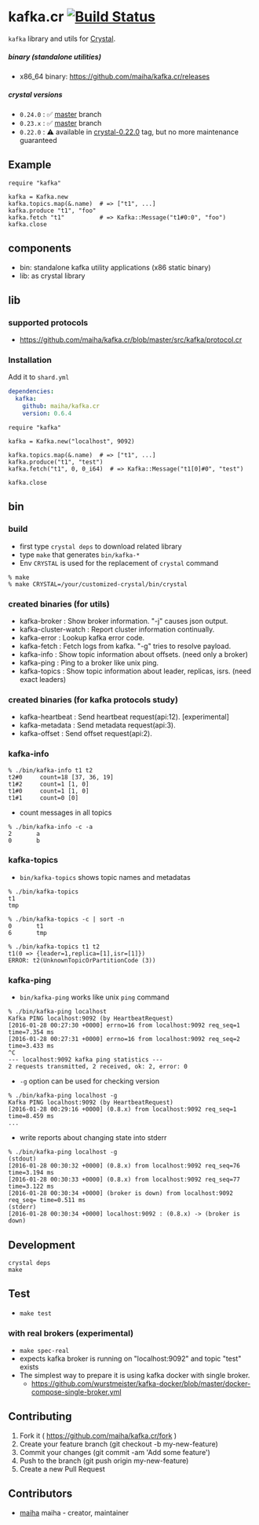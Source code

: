 # kafka.cr [![Build Status](https://travis-ci.org/maiha/kafka.cr.svg?branch=master)](https://travis-ci.org/maiha/kafka.cr)

`kafka` library and utils for [Crystal](http://crystal-lang.org/).

##### binary (standalone utilities)
- x86_64 binary: https://github.com/maiha/kafka.cr/releases

##### crystal versions
- `0.24.0` : :white_check_mark: [master](https://github.com/maiha/kafka.cr) branch
- `0.23.x` : :white_check_mark: [master](https://github.com/maiha/kafka.cr) branch
- `0.22.0` : :warning: available in [crystal-0.22.0](https://github.com/maiha/kafka.cr/tree/crystal-0.22.0) tag, but no more maintenance guaranteed

## Example

```crystal
require "kafka"

kafka = Kafka.new
kafka.topics.map(&.name)  # => ["t1", ...]
kafka.produce "t1", "foo"
kafka.fetch "t1"          # => Kafka::Message("t1#0:0", "foo")
kafka.close
```

## components

- bin: standalone kafka utility applications (x86 static binary)
- lib: as crystal library

## lib

### supported protocols
- https://github.com/maiha/kafka.cr/blob/master/src/kafka/protocol.cr

### Installation

Add it to `shard.yml`

```yml
dependencies:
  kafka:
    github: maiha/kafka.cr
    version: 0.6.4
```

```crystal
require "kafka"

kafka = Kafka.new("localhost", 9092)

kafka.topics.map(&.name)  # => ["t1", ...]
kafka.produce("t1", "test")
kafka.fetch("t1", 0, 0_i64)  # => Kafka::Message("t1[0]#0", "test")

kafka.close
```

## bin

### build

- first type `crystal deps` to download related library
- type `make` that generates `bin/kafka-*`
- Env `CRYSTAL` is used for the replacement of `crystal` command

```shell
% make
% make CRYSTAL=/your/customized-crystal/bin/crystal
```

### created binaries (for utils)

- kafka-broker : Show broker information. "-j" causes json output.
- kafka-cluster-watch : Report cluster information continually.
- kafka-error : Lookup kafka error code.
- kafka-fetch : Fetch logs from kafka. "-g" tries to resolve payload.
- kafka-info : Show topic information about offsets. (need only a broker)
- kafka-ping : Ping to a broker like unix ping.
- kafka-topics : Show topic information about leader, replicas, isrs. (need exact leaders)

### created binaries (for kafka protocols study)

- kafka-heartbeat : Send heartbeat request(api:12). [experimental]
- kafka-metadata : Send metadata request(api:3).
- kafka-offset : Send offset request(api:2).

### kafka-info

```
% ./bin/kafka-info t1 t2
t2#0     count=18 [37, 36, 19]
t1#2     count=1 [1, 0]
t1#0     count=1 [1, 0]
t1#1     count=0 [0]
```

- count messages in all topics

```
% ./bin/kafka-info -c -a
2       a
0       b
```

### kafka-topics

- `bin/kafka-topics` shows topic names and metadatas

```
% ./bin/kafka-topics
t1
tmp

% ./bin/kafka-topics -c | sort -n
0       t1
6       tmp

% ./bin/kafka-topics t1 t2
t1(0 => {leader=1,replica=[1],isr=[1]})
ERROR: t2(UnknownTopicOrPartitionCode (3))
```

### kafka-ping

- `bin/kafka-ping` works like unix `ping` command

```
% ./bin/kafka-ping localhost
Kafka PING localhost:9092 (by HeartbeatRequest)
[2016-01-28 00:27:30 +0000] errno=16 from localhost:9092 req_seq=1 time=7.354 ms
[2016-01-28 00:27:31 +0000] errno=16 from localhost:9092 req_seq=2 time=3.433 ms
^C
--- localhost:9092 kafka ping statistics ---
2 requests transmitted, 2 received, ok: 2, error: 0
```

- `-g` option can be used for checking version

```
% ./bin/kafka-ping localhost -g
Kafka PING localhost:9092 (by HeartbeatRequest)
[2016-01-28 00:29:16 +0000] (0.8.x) from localhost:9092 req_seq=1 time=8.459 ms
...
```

- write reports about changing state into stderr

```
% ./bin/kafka-ping localhost -g
(stdout)
[2016-01-28 00:30:32 +0000] (0.8.x) from localhost:9092 req_seq=76 time=3.194 ms
[2016-01-28 00:30:33 +0000] (0.8.x) from localhost:9092 req_seq=77 time=3.122 ms
[2016-01-28 00:30:34 +0000] (broker is down) from localhost:9092 req_seq= time=0.511 ms
(stderr)
[2016-01-28 00:30:34 +0000] localhost:9092 : (0.8.x) -> (broker is down)
```

## Development

```
crystal deps
make
```

## Test

- `make test`

### with real brokers (experimental)

- `make spec-real`
- expects kafka broker is running on "localhost:9092" and topic "test" exists
- The simplest way to prepare it is using kafka docker with single broker.
  - https://github.com/wurstmeister/kafka-docker/blob/master/docker-compose-single-broker.yml

## Contributing

1. Fork it ( https://github.com/maiha/kafka.cr/fork )
2. Create your feature branch (git checkout -b my-new-feature)
3. Commit your changes (git commit -am 'Add some feature')
4. Push to the branch (git push origin my-new-feature)
5. Create a new Pull Request

## Contributors

- [maiha](https://github.com/maiha) maiha - creator, maintainer
